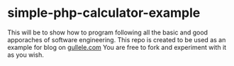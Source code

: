 simple-php-calculator-example
=============================

This will be to show how to program following all the basic and good apporaches of software engineering.
This repo is created to be used as an example for blog on <a href='https://gullele.com'>gullele.com</a>
You are free to fork and experiment with it as you wish.
 
